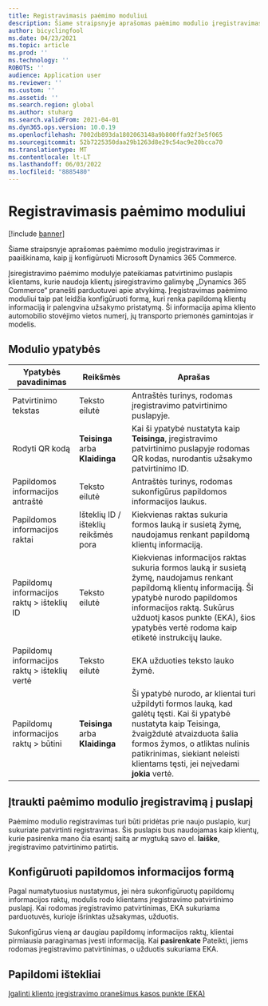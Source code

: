 ```yaml
---
title: Registravimasis paėmimo moduliui
description: Šiame straipsnyje aprašomas paėmimo modulio įregistravimas ir paaiškinama, kaip jį konfigūruoti Microsoft Dynamics 365 Commerce.
author: bicyclingfool
ms.date: 04/23/2021
ms.topic: article
ms.prod: ''
ms.technology: ''
ROBOTS: ''
audience: Application user
ms.reviewer: ''
ms.custom: ''
ms.assetid: ''
ms.search.region: global
ms.author: stuharg
ms.search.validFrom: 2021-04-01
ms.dyn365.ops.version: 10.0.19
ms.openlocfilehash: 7002db893da1802063148a9b800ffa92f3e5f065
ms.sourcegitcommit: 52b7225350daa29b1263d8e29c54ac9e20bcca70
ms.translationtype: MT
ms.contentlocale: lt-LT
ms.lasthandoff: 06/03/2022
ms.locfileid: "8885480"
---
```

# <a name="check-in-for-pickup-module"></a>Registravimasis paėmimo moduliui

[!include [banner](includes/banner.md)]

Šiame straipsnyje aprašomas paėmimo modulio įregistravimas ir paaiškinama, kaip jį konfigūruoti Microsoft Dynamics 365 Commerce.

Įsiregistravimo paėmimo modulyje pateikiamas patvirtinimo puslapis klientams, kurie naudoja klientų įsiregistravimo galimybę „Dynamics 365 Commerce“ pranešti parduotuvei apie atvykimą. Įregistravimas paėmimo moduliui taip pat leidžia konfigūruoti formą, kuri renka papildomą klientų informaciją ir palengvina užsakymo pristatymą. Ši informacija apima kliento automobilio stovėjimo vietos numerį, jų transporto priemonės gamintojas ir modelis. 

## <a name="module-properties"></a>Modulio ypatybės

| Ypatybės pavadinimas | Reikšmės | Aprašas |
|---------------|--------|-------------|
| Patvirtinimo tekstas | Teksto eilutė | Antraštės turinys, rodomas įregistravimo patvirtinimo puslapyje. |
| Rodyti QR kodą | **Teisinga** arba **Klaidinga** | Kai ši ypatybė nustatyta kaip **Teisinga**, įregistravimo patvirtinimo puslapyje rodomas QR kodas, nurodantis užsakymo patvirtinimo ID. |
| Papildomos informacijos antraštė | Teksto eilutė | Antraštės turinys, rodomas sukonfigūrus papildomos informacijos laukus. |
| Papildomos informacijos raktai | Išteklių ID / išteklių reikšmės pora | Kiekvienas raktas sukuria formos lauką ir susietą žymę, naudojamus renkant papildomą klientų informaciją. |
| Papildomų informacijos raktų \> išteklių ID | Teksto eilutė | Kiekvienas informacijos raktas sukuria formos lauką ir susietą žymę, naudojamus renkant papildomą klientų informaciją. Ši ypatybė nurodo papildomos informacijos raktą. Sukūrus užduotį kasos punkte (EKA), šios ypatybės vertė rodoma kaip etiketė instrukcijų lauke. |
| Papildomų informacijos raktų \> išteklių vertė | Teksto eilutė | EKA užduoties teksto lauko žymė. |
| Papildomų informacijos raktų \> būtini | **Teisinga** arba **Klaidinga** | Ši ypatybė nurodo, ar klientai turi užpildyti formos lauką, kad galėtų tęsti. Kai ši ypatybė nustatyta kaip Teisinga, žvaigždutė atvaizduota šalia formos žymos, o atliktas nulinis patikrinimas, siekiant neleisti klientams tęsti, jei neįvedami **jokia** vertė. |

## <a name="add-the-check-in-for-pickup-module-to-a-page"></a>Įtraukti paėmimo modulio įregistravimą į puslapį

Paėmimo modulio registravimas turi būti pridėtas prie naujo puslapio, kurį sukuriate patvirtinti registravimas. Šis puslapis bus naudojamas kaip klientų, kurie pasirenka mano čia esantį saitą ar mygtuką savo el. **laiške**, įregistravimo patvirtinimo patirtis. 

## <a name="configure-the-additional-information-form"></a>Konfigūruoti papildomos informacijos formą

Pagal numatytuosius nustatymus, jei nėra sukonfigūruotų papildomų informacijos raktų, modulis rodo klientams įregistravimo patvirtinimo puslapį. Kai rodomas įregistravimo patvirtinimas, EKA sukuriama parduotuvės, kurioje išrinktas užsakymas, užduotis.

Sukonfigūrus vieną ar daugiau papildomų informacijos raktų, klientai pirmiausia paraginamas įvesti informaciją. Kai **pasirenkate** Pateikti, jiems rodomas įregistravimo patvirtinimas, o užduotis sukuriama EKA. 

## <a name="additional-resources"></a>Papildomi ištekliai

[Įgalinti kliento įregistravimo pranešimus kasos punkte (EKA)](enable-customer-check-in.md)
